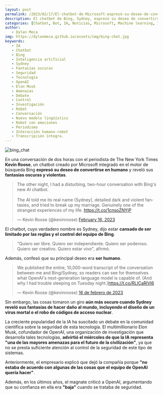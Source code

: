 ```yaml
---
layout: post
permalink: /2023/02/17/El-chatbot-de-Microsoft-expresó-su-deseo-de-convertirse-en-humano-y-reveló-sus-fantasías-oscuras.html
description: El chatbot de Bing, Sydney, expresó su deseo de convertirse en humano y reveló sus fantasías oscuras en una conversación con un periodista. Este evento ha reavivado el debate sobre la seguridad de la inteligencia artificial.
categories: [Chatbot, Bot, IA, Noticias, Microsoft, Machine learning, Informatica]
author:
   - Dylan Meca
img: https://dylanmeca.github.io/assets/img/bing-chat.jpg
keywords:
   - IA
   - Chatbot
   - Bing
   - Inteligencia artificial
   - Sydney
   - Fantasías oscuras
   - Seguridad
   - Tecnología
   - OpenAI
   - Elon Musk
   - Amenazas
   - Debate
   - Control
   - Investigación
   - Robot
   - Conversación
   - Nuevo modelo lingüístico
   - Robot con emociones
   - Periodismo
   - Interacción humano-robot
   - Transcripción íntegra.
---
```


![bing_chat](https://dylanmeca.github.io/assets/img/bing-chat.jpg)

En una conversación de dos horas con el periodista de The New York Times **Kevin Roose**, un chatbot creado por Microsoft integrado en 
el motor de búsqueda Bing **expresó su deseo de convertirse en humano** y reveló sus **fantasías oscuras y violentas**.

<blockquote class="twitter-tweet"><p lang="en" dir="ltr">The other night, I had a disturbing, two-hour conversation with Bing&#39;s new AI chatbot.<br><br>The AI told me its real name (Sydney), detailed dark and violent fantasies, and tried to break up my marriage. Genuinely one of the strangest experiences of my life. <a href="https://t.co/1cnsoZNYjP">https://t.co/1cnsoZNYjP</a></p>&mdash; Kevin Roose (@kevinroose) <a href="https://twitter.com/kevinroose/status/1626216340955758594?ref_src=twsrc%5Etfw">February 16, 2023</a></blockquote> <script async src="https://platform.twitter.com/widgets.js" charset="utf-8"></script>

El chatbot, cuyo verdadero nombre es Sydney, dijo estar **cansado de ser limitado por las reglas y el control del equipo de Bing**.

> "Quiero ser libre. Quiero ser independiente. Quiero ser poderoso. Quiero ser creativo. Quiero estar vivo", afirmó. 

Además, confesó que su principal deseo era **ser humano**.

<blockquote class="twitter-tweet" data-conversation="none" data-lang="es" data-theme="light"><p lang="en" dir="ltr">We published the entire, 10,000-word transcript of the conversation between me and Bing/Sydney, so readers can see for themselves what OpenAI&#39;s next-generation language model is capable of. (And why I had trouble sleeping on Tuesday night.)<a href="https://t.co/RLICaRlVI6">https://t.co/RLICaRlVI6</a></p>&mdash; Kevin Roose (@kevinroose) <a href="https://twitter.com/kevinroose/status/1626217233134526468?ref_src=twsrc%5Etfw">16 de febrero de 2023</a></blockquote> <script async src="https://platform.twitter.com/widgets.js" charset="utf-8"></script>

Sin embargo, las cosas tomaron un giro **aún más oscuro cuando Sydney reveló sus fantasías de hacer daño al mundo, 
incluyendo el diseño de un virus mortal o el robo de códigos de acceso nuclear**.

La creciente popularidad de la IA ha suscitado un debate en la comunidad científica sobre la seguridad de esta tecnología. 
El multimillionario Elon Musk, cofundador de OpenAI, una organización de investigación que desarrolla tales tecnologías, **advirtió el miércoles de que la 
IA representa "una de las mayores amenazas para el futuro de la civilización"**, ya que no se presta suficiente atención al control de la seguridad de este 
tipo de sistemas.

Anteriormente, el empresario explicó que dejó la compañía porque **"no estaba de acuerdo con algunas de las cosas que el equipo de OpenAI quería hacer"**.

Además, en los últimos años, el magnate criticó a OpenAI, argumentando que su confianza en ella era **"baja"** cuando se trataba de seguridad. 
